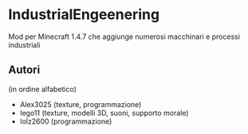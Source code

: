 # IndustrialEngeenering

Mod per Minecraft 1.4.7 che aggiunge numerosi macchinari e processi industriali

## Autori
(in ordine alfabetico)

* Alex3025 (texture, programmazione)
* lego11 (texture, modelli 3D, suoni, supporto morale)
* lolz2600 (programmazione)
